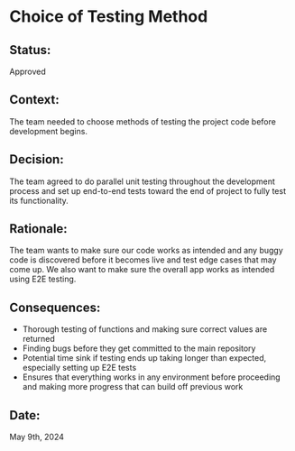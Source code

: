 # Choice of Testing Method

## Status: 
Approved

## Context: 
The team needed to choose methods of testing the project code before development begins.

## Decision: 
The team agreed to do parallel unit testing throughout the development process and set up end-to-end tests toward the end of project to fully test its functionality.

## Rationale: 
The team wants to make sure our code works as intended and any buggy code is discovered before it becomes live and test edge cases that may come up. We also want to make sure the overall app works as intended using E2E testing. 

## Consequences: 
- Thorough testing of functions and making sure correct values are returned
- Finding bugs before they get committed to the main repository
- Potential time sink if testing ends up taking longer than expected, especially setting up E2E tests
- Ensures that everything works in any environment before proceeding and making more progress that can build off previous work

## Date: 
May 9th, 2024
